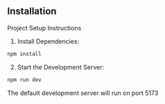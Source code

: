 ## Installation

Project Setup Instructions
1. Install Dependencies:

```bash
npm install
```
2. Start the Development Server:

```bash
npm run dev
```
The default development server will run on port 5173
